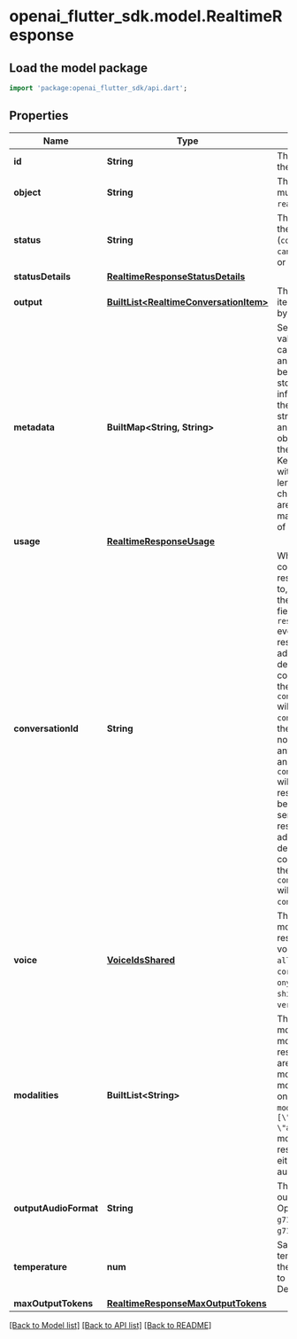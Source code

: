 # openai_flutter_sdk.model.RealtimeResponse

## Load the model package
```dart
import 'package:openai_flutter_sdk/api.dart';
```

## Properties
Name | Type | Description | Notes
------------ | ------------- | ------------- | -------------
**id** | **String** | The unique ID of the response. | [optional] 
**object** | **String** | The object type, must be `realtime.response`. | [optional] 
**status** | **String** | The final status of the response (`completed`, `cancelled`, `failed`, or  `incomplete`).  | [optional] 
**statusDetails** | [**RealtimeResponseStatusDetails**](RealtimeResponseStatusDetails.md) |  | [optional] 
**output** | [**BuiltList&lt;RealtimeConversationItem&gt;**](RealtimeConversationItem.md) | The list of output items generated by the response. | [optional] 
**metadata** | **BuiltMap&lt;String, String&gt;** | Set of 16 key-value pairs that can be attached to an object. This can be useful for storing additional information about the object in a structured format, and querying for objects via API or the dashboard.   Keys are strings with a maximum length of 64 characters. Values are strings with a maximum length of 512 characters.  | [optional] 
**usage** | [**RealtimeResponseUsage**](RealtimeResponseUsage.md) |  | [optional] 
**conversationId** | **String** | Which conversation the response is added to, determined by the `conversation` field in the `response.create` event. If `auto`, the response will be added to the default conversation and the value of `conversation_id` will be an id like `conv_1234`. If `none`, the response will not be added to any conversation and the value of `conversation_id` will be `null`. If responses are being triggered by server VAD, the response will be added to the default conversation, thus the `conversation_id` will be an id like `conv_1234`.  | [optional] 
**voice** | [**VoiceIdsShared**](VoiceIdsShared.md) | The voice the model used to respond. Current voice options are `alloy`, `ash`, `ballad`, `coral`, `echo`, `fable`, `onyx`, `nova`, `sage`, `shimmer`, and `verse`.  | [optional] 
**modalities** | **BuiltList&lt;String&gt;** | The set of modalities the model used to respond. If there are multiple modalities, the model will pick one, for example if `modalities` is `[\"text\", \"audio\"]`, the model could be responding in either text or audio.  | [optional] 
**outputAudioFormat** | **String** | The format of output audio. Options are `pcm16`, `g711_ulaw`, or `g711_alaw`.  | [optional] 
**temperature** | **num** | Sampling temperature for the model, limited to [0.6, 1.2]. Defaults to 0.8.  | [optional] 
**maxOutputTokens** | [**RealtimeResponseMaxOutputTokens**](RealtimeResponseMaxOutputTokens.md) |  | [optional] 

[[Back to Model list]](../README.md#documentation-for-models) [[Back to API list]](../README.md#documentation-for-api-endpoints) [[Back to README]](../README.md)


